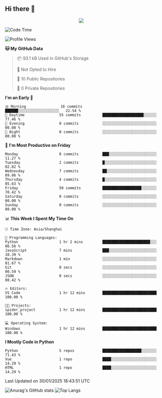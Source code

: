## Hi there 👋
<!---
<p align="center">
<img src="https://capsule-render.vercel.app/api?type=waving&color=timeGradient&height=300&&section=header&text={这是大标题}&fontSize=90&fontAlign=50&fontAlignY=30&desc={这是小标题}&descAlign=50&descSize=30&descAlignY=60&animation=twinkling" />
</p>
-->
<p align="center">
<img align="center" src="https://skillicons.dev/icons?i=python,django,flask&theme=light" />
</p>

<!--START_SECTION:waka-->
![Code Time](http://img.shields.io/badge/Code%20Time-4%20hrs%2059%20mins-blue)

![Profile Views](http://img.shields.io/badge/Profile%20Views-257-blue)

**🐱 My GitHub Data** 

> 📦 93.1 kB Used in GitHub's Storage 
 > 
> 🚫 Not Opted to Hire
 > 
> 📜 10 Public Repositories 
 > 
> 🔑 0 Private Repositories 
 > 
**I'm an Early 🐤** 

```text
🌞 Morning                16 commits          ██████░░░░░░░░░░░░░░░░░░░   22.54 % 
🌆 Daytime                55 commits          ███████████████████░░░░░░   77.46 % 
🌃 Evening                0 commits           ░░░░░░░░░░░░░░░░░░░░░░░░░   00.00 % 
🌙 Night                  0 commits           ░░░░░░░░░░░░░░░░░░░░░░░░░   00.00 % 
```
📅 **I'm Most Productive on Friday** 

```text
Monday                   8 commits           ███░░░░░░░░░░░░░░░░░░░░░░   11.27 % 
Tuesday                  2 commits           █░░░░░░░░░░░░░░░░░░░░░░░░   02.82 % 
Wednesday                7 commits           ██░░░░░░░░░░░░░░░░░░░░░░░   09.86 % 
Thursday                 4 commits           █░░░░░░░░░░░░░░░░░░░░░░░░   05.63 % 
Friday                   50 commits          ██████████████████░░░░░░░   70.42 % 
Saturday                 0 commits           ░░░░░░░░░░░░░░░░░░░░░░░░░   00.00 % 
Sunday                   0 commits           ░░░░░░░░░░░░░░░░░░░░░░░░░   00.00 % 
```


📊 **This Week I Spent My Time On** 

```text
🕑︎ Time Zone: Asia/Shanghai

💬 Programming Languages: 
Python                   1 hr 2 mins         ██████████████████████░░░   86.56 % 
JavaScript               7 mins              ███░░░░░░░░░░░░░░░░░░░░░░   10.39 % 
Markdown                 1 min               ░░░░░░░░░░░░░░░░░░░░░░░░░   01.67 % 
Git                      0 secs              ░░░░░░░░░░░░░░░░░░░░░░░░░   00.59 % 
JSON                     0 secs              ░░░░░░░░░░░░░░░░░░░░░░░░░   00.42 % 

🔥 Editors: 
VS Code                  1 hr 12 mins        █████████████████████████   100.00 % 

🐱‍💻 Projects: 
spider_project           1 hr 12 mins        █████████████████████████   100.00 % 

💻 Operating System: 
Windows                  1 hr 12 mins        █████████████████████████   100.00 % 
```

**I Mostly Code in Python** 

```text
Python                   5 repos             ██████████████████░░░░░░░   71.43 % 
Vue                      1 repo              ████░░░░░░░░░░░░░░░░░░░░░   14.29 % 
HTML                     1 repo              ████░░░░░░░░░░░░░░░░░░░░░   14.29 % 
```




 Last Updated on 30/01/2025 18:43:51 UTC
<!--END_SECTION:waka-->

<!---
[![Top Langs](https://github-readme-stats.vercel.app/api/top-langs/?username=haowenkai)](https://github.com/anuraghazra/github-readme-stats)[![Anurag's GitHub stats](https://github-readme-stats.vercel.app/api?username=haowenkai&show_icons=true)](https://github.com/anuraghazra/github-readme-stats)
-->
![Anurag's GitHub stats](https://github-readme-stats.vercel.app/api?username=haowenkai&show_icons=true&theme=light&hide_title=false&hide_border=false&include_all_commits=true&disable_animations=true&line_height=27&layout=compact&langs_count=8&hide_rank=false&title_size=18&text_size=14&icon_size=25&border_radius=10)
![Top Langs](https://github-readme-stats.vercel.app/api/top-langs/?username=haowenkai&theme=light&hide_title=false&hide_border=false&include_all_commits=true&disable_animations=true&line_height=26&layout=compact&langs_count=10&hide_rank=false&title_size=18&text_size=14&icon_size=25&border_radius=10)



<!---
<p align="center">
<img src="https://capsule-render.vercel.app/api?type=waving&color=timeGradient&height=300&&section=footer&text={这是大标题}&fontSize=90&fontAlign=50&fontAlignY=70&desc={这是小标题}&descAlign=50&descSize=30&descAlignY=40&animation=twinkling" />
</p>
-->
